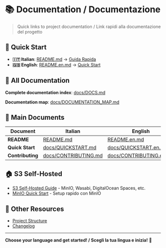 # 📚 Documentation / Documentazione

> Quick links to project documentation / Link rapidi alla documentazione del progetto

## 🚀 Quick Start

- **🇮🇹 Italian**: [README.md](README.md) → [Guida Rapida](docs/QUICKSTART.md)
- **🇬🇧 English**: [README.en.md](README.en.md) → [Quick Start](docs/QUICKSTART.en.md)

## 📖 All Documentation

**Complete documentation index**: [docs/DOCS.md](docs/DOCS.md)

**Documentation map**: [docs/DOCUMENTATION_MAP.md](docs/DOCUMENTATION_MAP.md)

## 🔗 Main Documents

| Document         | Italian                                      | English                                            |
| ---------------- | -------------------------------------------- | -------------------------------------------------- |
| **README**       | [README.md](README.md)                       | [README.en.md](README.en.md)                       |
| **Quick Start**  | [docs/QUICKSTART.md](docs/QUICKSTART.md)     | [docs/QUICKSTART.en.md](docs/QUICKSTART.en.md)     |
| **Contributing** | [docs/CONTRIBUTING.md](docs/CONTRIBUTING.md) | [docs/CONTRIBUTING.en.md](docs/CONTRIBUTING.en.md) |

## 🏠 S3 Self-Hosted

- [S3 Self-Hosted Guide](docs/S3_SELF_HOSTED.md) - MinIO, Wasabi, DigitalOcean Spaces, etc.
- [MinIO Quick Start](docs/QUICKSTART_MINIO.md) - Setup rapido con MinIO

## 📂 Other Resources

- [Project Structure](docs/STRUCTURE.md)
- [Changelog](docs/CHANGELOG.md)

---

**Choose your language and get started! / Scegli la tua lingua e inizia!** 🚀
